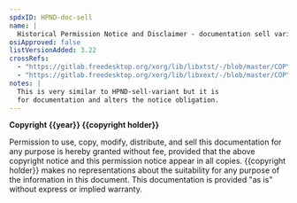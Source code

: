 ```yaml
---
spdxID: HPND-doc-sell
name: |
  Historical Permission Notice and Disclaimer - documentation sell variant
osiApproved: false
listVersionAdded: 3.22
crossRefs: 
  - "https://gitlab.freedesktop.org/xorg/lib/libxtst/-/blob/master/COPYING?ref_type=heads#L108-117"
  - "https://gitlab.freedesktop.org/xorg/lib/libxext/-/blob/master/COPYING?ref_type=heads#L153-162"
notes: |
  This is very similar to HPND-sell-variant but it is
  for documentation and alters the notice obligation.
---
```


**Copyright {{year}} {{copyright holder}}**

Permission to use, copy, modify, distribute, and sell this documentation for any purpose is hereby granted without fee, provided that the above copyright notice and this permission notice appear in all copies. {{copyright holder}} makes no representations about the suitability for any purpose of the information in this document. This documentation is provided "as is" without express or implied warranty.

